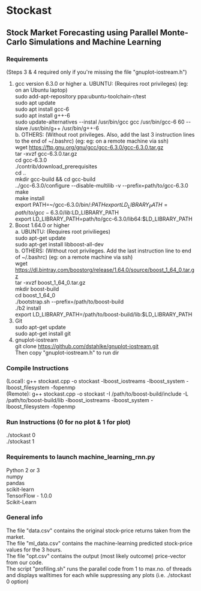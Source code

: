 # Stockast
## Stock Market Forecasting using Parallel Monte-Carlo Simulations and Machine Learning

### Requirements
(Steps 3 & 4 required only if you're missing the file "gnuplot-iostream.h")
1. gcc version 6.3.0 or higher
  a. UBUNTU: (Requires root privileges) (eg: on an Ubuntu laptop)  
      sudo add-apt-repository ppa:ubuntu-toolchain-r/test  
      sudo apt update  
      sudo apt install gcc-6  
      sudo apt install g++-6  
      sudo update-alternatives --instal /usr/bin/gcc gcc /usr/bin/gcc-6 60 --slave /usr/bin/g++ /usr/bin/g++-6  
  b. OTHERS: (Without root privileges. Also, add the last 3 instruction lines to the end of \~/.bashrc) (eg: eg: on a remote machine via ssh)  
      wget https://ftp.gnu.org/gnu/gcc/gcc-6.3.0/gcc-6.3.0.tar.gz  
      tar -xvzf gcc-6.3.0.tar.gz  
      cd gcc-6.3.0  
      ./contrib/download_prerequisites  
      cd ..  
      mkdir gcc-build && cd gcc-build  
      ../gcc-6.3.0/configure --disable-multilib -v --prefix=path/to/gcc-6.3.0  
      make  
      make install  
      export PATH=~/gcc-6.3.0/bin/:$PATH  
      export LD_LIBRARY_PATH=path/to/gcc-6.3.0/lib:$LD_LIBRARY_PATH  
      export LD_LIBRARY_PATH=path/to/gcc-6.3.0/lib64:$LD_LIBRARY_PATH  
2. Boost 1.64.0 or higher  
  a. UBUNTU: (Requires root privilieges)  
      sudo apt-get update  
      sudo apt-get install libboost-all-dev  
  b. OTHERS: (Without root privileges. Add the last instruction line to end of ~/.bashrc) (eg: on a remote machine via ssh)  
      wget https://dl.bintray.com/boostorg/release/1.64.0/source/boost_1_64_0.tar.gz  
      tar -xvzf boost_1_64_0.tar.gz  
      mkdir boost-build  
      cd boost_1_64_0  
      ./bootstrap.sh --prefix=/path/to/boost-build  
      ./b2 install  
      export LD_LIBRARY_PATH=/path/to/boost-build/lib:$LD_LIBRARY_PATH  
3. Git  
      sudo apt-get update  
      sudo apt-get install git  
4. gnuplot-iostream  
      git clone https://github.com/dstahlke/gnuplot-iostream.git  
      Then copy "gnuplot-iostream.h" to run dir  

### Compile Instructions
(Local): g++ stockast.cpp -o stockast -lboost_iostreams -lboost_system -lboost_filesystem -fopenmp  
(Remote): g++ stockast.cpp -o stockast -I /path/to/boost-build/include -L /path/to/boost-build/lib -lboost_iostreams -lboost_system -lboost_filesystem -fopenmp  

### Run Instructions (0 for no plot & 1 for plot)
./stockast 0  
./stockast 1  

### Requirements to launch machine_learning_rnn.py
Python 2 or 3  
numpy  
pandas  
scikit-learn  
TensorFlow - 1.0.0  
Scikit-Learn  

### General info
The file "data.csv" contains the original stock-price returns taken from the market.  
The file "ml_data.csv" contains the machine-learning predicted stock-price values for the 3 hours.  
The file "opt.csv" contains the output (most likely outcome) price-vector from our code.  
The script "profiling.sh" runs the parallel code from 1 to max.no. of threads and displays walltimes for each while suppressing any plots (i.e. ./stockast 0 option)
